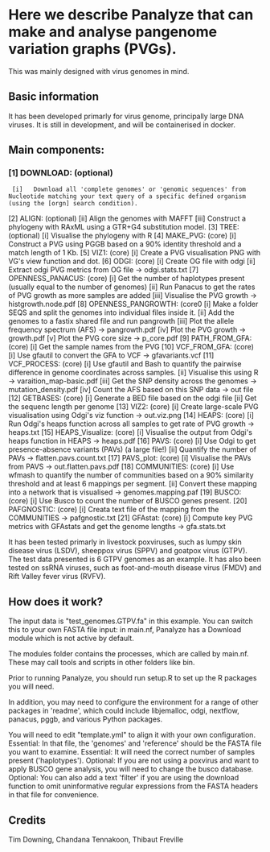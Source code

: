 # Here we describe Panalyze that can make and analyse pangenome variation graphs (PVGs).

This was mainly designed with virus genomes in mind. 

## Basic information

It has been developed primarly for virus genome, principally large DNA viruses. It is still in development, and will be containerised in docker.

## Main components:
### [1]  DOWNLOAD: (optional)
     [i]   Download all 'complete genomes' or 'genomic sequences' from Nucleotide matching your text query of a specific defined organism (using the [orgn] search condition).
[2]  ALIGN: (optional)
     [ii]  Align the genomes with MAFFT
     [iii] Construct a phylogeny with RAxML using a GTR+G4 substitution model.
[3]  TREE: (optional)
     [i]   Visualise the phylogeny with R
[4]  MAKE_PVG: (core)
     [i]   Construct a PVG using PGGB based on a 90% identity threshold and a match length of 1 Kb.
[5]  VIZ1: (core)
     [i]   Create a PVG visualisation PNG with VG's view function and dot.
[6]  ODGI: (core)
     [i]   Create OG file with odgi
     [ii]  Extract odgi PVG metrics from OG file -> odgi.stats.txt
[7]  OPENNESS_PANACUS: (core)
     [i]   Get the number of haplotypes present (usually equal to the number of genomes)
     [ii]  Run Panacus to get the rates of PVG growth as more samples are added
     [iii] Visualise the PVG growth -> histgrowth.node.pdf
[8]  OPENNESS_PANGROWTH: (core0
     [i]   Make a folder SEQS and split the genomes into individual files inside it.
     [ii]  Add the genomes to a fastix shared file and run pangrowth
     [iii] Plot the allele frequency spectrum (AFS) -> pangrowth.pdf
     [iv]  Plot the PVG growth -> growth.pdf
     [v]   Plot the PVG core size -> p_core.pdf
[9]  PATH_FROM_GFA: (core)
     [i]   Get the sample names from the PVG
[10] VCF_FROM_GFA: (core)
     [i]   Use gfautil to convert the GFA to VCF -> gfavariants.vcf
[11] VCF_PROCESS: (core)
     [i]   Use gfautil and Bash to quantify the pairwise difference in genome coordinates across samples.
     [ii]  Visualise this using R -> varaition_map-basic.pdf
     [iii] Get the SNP density across the genomes -> mutation_density.pdf
     [iv]  Count the AFS based on this SNP data -> out file
[12] GETBASES: (core)
     [i]   Generate a BED file based on the odgi file
     [ii]  Get the sequenc length per genome
[13] VIZ2: (core)
     [i]   Create large-scale PVG visualisation using Odgi's viz function -> out.viz.png
[14] HEAPS: (core)
     [i]   Run Odgi's heaps function across all samples to get rate of PVG growth -> heaps.txt
[15] HEAPS_Visualize: (core)
     [i]   Visualise the output from Odgi's heaps function in HEAPS -> heaps.pdf
[16] PAVS: (core)
     [i]   Use Odgi to get presence-absence variants (PAVs) (a large file!)
     [ii]  Quantify the number of PAVs -> flatten.pavs.count.txt
[17] PAVS_plot: (core)
     [i]   Visualise the PAVs from PAVS -> out.flatten.pavs.pdf
[18] COMMUNITIES: (core)
     [i]   Use wfmash to quantify the number of communities based on a 90% similarity threshold and at least 6 mappings
per segment.
     [ii]  Convert these mapping into a network that is visualised -> genomes.mapping.paf
[19] BUSCO: (core)
     [i]   Use Busco to count the number of BUSCO genes present.
[20] PAFGNOSTIC: (core)
     [i] Creata text file of the mapping from the COMMUNITIES -> pafgnostic.txt
[21] GFAstat: (core)
    [i]   Compute key PVG metrics with GFAstats and get the genome lengths -> gfa.stats.txt


It has been tested primarly in livestock poxviruses, such as lumpy skin disease virus (LSDV), sheeppox virus (SPPV) and goatpox virus (GTPV).
The test data presented is 6 GTPV genomes as an example.
It has also been tested on ssRNA viruses, such as foot-and-mouth disease virus (FMDV) and Rift Valley fever virus (RVFV).

## How does it work?


The input data is "test_genomes.GTPV.fa" in this example. You can switch this to your own FASTA file input: in main.nf, Panalyze has a Download module which is not active by default.

The modules folder contains the processes, which are called by main.nf. These may call tools and scripts in other folders like bin.

Prior to running Panalyze, you should run setup.R to set up the R packages you will need.

In addition, you may need to configure the environment for a range of other packages in 'readme', which could include libjemalloc, odgi, nextflow, panacus, pggb, and various Python packages.

You will need to edit "template.yml" to align it with your own configuration.
Essential: In that file, the 'genomes' and 'reference' should be the FASTA file you want to examine.
Essential: It will need the correct number of samples present ('haplotypes').
Optional: If you are not using a poxvirus and want to apply BUSCO gene analysis, you will need to change the busco database.
Optional: You can also add a text 'filter' if you are using the download function to omit uninformative regular expressions from the FASTA headers in that file for convenience.

## Credits

Tim Downing, Chandana Tennakoon, Thibaut Freville
